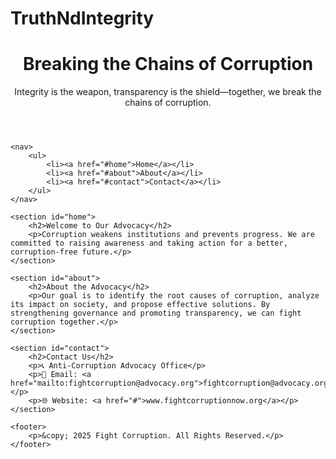 # TruthNdIntegrity
<!DOCTYPE html>
<html lang="en">
<head>
    <meta charset="UTF-8">
    <meta name="viewport" content="width=device-width, initial-scale=1.0">
    <title>Fight Corruption</title>
    <link rel="stylesheet" href="styles.css">
</head>
<body>
    <header>
        <h1>Breaking the Chains of Corruption</h1>
        <p>Integrity is the weapon, transparency is the shield—together, we break the chains of corruption.</p>
    </header>

    <nav>
        <ul>
            <li><a href="#home">Home</a></li>
            <li><a href="#about">About</a></li>
            <li><a href="#contact">Contact</a></li>
        </ul>
    </nav>

    <section id="home">
        <h2>Welcome to Our Advocacy</h2>
        <p>Corruption weakens institutions and prevents progress. We are committed to raising awareness and taking action for a better, corruption-free future.</p>
    </section>

    <section id="about">
        <h2>About the Advocacy</h2>
        <p>Our goal is to identify the root causes of corruption, analyze its impact on society, and propose effective solutions. By strengthening governance and promoting transparency, we can fight corruption together.</p>
    </section>

    <section id="contact">
        <h2>Contact Us</h2>
        <p>📞 Anti-Corruption Advocacy Office</p>
        <p>📩 Email: <a href="mailto:fightcorruption@advocacy.org">fightcorruption@advocacy.org</a></p>
        <p>🌐 Website: <a href="#">www.fightcorruptionnow.org</a></p>
    </section>

    <footer>
        <p>&copy; 2025 Fight Corruption. All Rights Reserved.</p>
    </footer>
</body>
</html>
